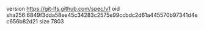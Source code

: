 version https://git-lfs.github.com/spec/v1
oid sha256:6849f3dda58ee45c34283c2575e99ccbdc2d61a445570b97341d4ec656b82d21
size 7803
